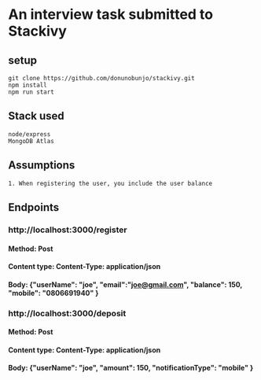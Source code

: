 # An interview task submitted to Stackivy

##  setup
```
git clone https://github.com/donunobunjo/stackivy.git
npm install
npm run start
```

## Stack used
```
node/express
MongoDB Atlas
```

## Assumptions
```
1. When registering the user, you include the user balance
```

## Endpoints

### http://localhost:3000/register
####   Method: Post
####   Content type: Content-Type: application/json
####   Body: {"userName": "joe", "email":"joe@gmail.com", "balance": 150, "mobile": "0806691940" }


### http://localhost:3000/deposit
####   Method: Post
####   Content type: Content-Type: application/json
####   Body: {"userName": "joe", "amount": 150, "notificationType": "mobile" }